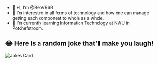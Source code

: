 - 👋 Hi, I’m @BeoVR6R
- 👀 I’m interested in all forms of technology and how one can manage getting each component to whole as a whole.
- 🌱 I’m currently learning Information Technology at NWU in Potchefstroom.
## 😂 Here is a random joke that'll make you laugh!
![Jokes Card](https://readme-jokes.vercel.app/api)


<!---
BeoVR6R/BeoVR6R is a ✨ special ✨ repository because its `README.md` (this file) appears on your GitHub profile.
You can click the Preview link to take a look at your changes.
--->
